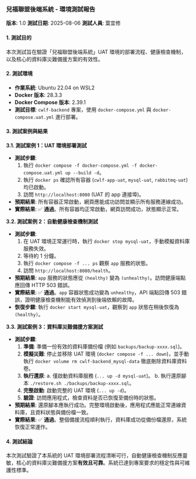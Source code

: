 ### **兒福聯盟後端系統 - 環境測試報告**

**版本**: 1.0
**測試日期**: 2025-08-06
**測試人員**: 葉宜修

#### **1. 測試目的**
本次測試旨在驗證「兒福聯盟後端系統」UAT 環境的部署流程、健康檢查機制，以及核心的資料庫災難備援方案的有效性。

#### **2. 測試環境**
*   **作業系統**: Ubuntu 22.04 on WSL2
*   **Docker 版本**: 28.3.3
*   **Docker Compose 版本**: 2.39.1
*   **測試目標**: `cwlf-backend` 專案，使用 `docker-compose.yml` 與 `docker-compose.uat.yml` 進行部署。

#### **3. 測試案例與結果**

**3.1. 測試案例 1：UAT 環境部署測試**
*   **測試步驟**:
    1.  執行 `docker compose -f docker-compose.yml -f docker-compose.uat.yml up --build -d`。
    2.  執行 `docker ps` 確認所有容器 (`cwlf-app-uat`, `mysql-uat`, `rabbitmq-uat`) 均已啟動。
    3.  訪問 `http://localhost:8080` (UAT 的 app 連接埠)。
*   **預期結果**: 所有容器正常啟動，網頁應能成功訪問並顯示所有服務連線成功。
*   **實際結果**: ✅ **通過**。所有容器均正常啟動，網頁訪問成功，狀態顯示正常。

**3.2. 測試案例 2：自動健康檢查機制測試**
*   **測試步驟**:
    1.  在 UAT 環境正常運行時，執行 `docker stop mysql-uat`，手動模擬資料庫服務失效。
    2.  等待約 1 分鐘。
    3.  執行 `docker compose -f ... ps` 觀察 `app` 服務的狀態。
    4.  訪問 `http://localhost:8080/health`。
*   **預期結果**: `app` 服務的狀態應從 `(healthy)` 變為 `(unhealthy)`。訪問健康端點應回傳 HTTP 503 錯誤。
*   **實際結果**: ✅ **通過**。`app` 容器狀態成功變為 `unhealthy`，API 端點回傳 503 錯誤，證明健康檢查機制能有效偵測到後端依賴的故障。
*   **恢復步驟**: 執行 `docker start mysql-uat`，觀察到 `app` 狀態在稍後恢復為 `(healthy)`。

**3.3. 測試案例 3：資料庫災難備援方案測試**
*   **測試步驟**:
    1.  **準備**: 準備一份有效的資料庫備份檔 (例如 `backups/backup-xxxx.sql`)。
    2.  **模擬災難**: 停止並移除 UAT 環境 (`docker compose -f ... down`)，並手動執行 `docker volume rm cwlf-backend_mysql-data` 徹底刪除資料庫資料卷。
    3.  **執行還原**:
        a. 僅啟動資料庫服務 (`... up -d mysql-uat`)。
        b. 執行還原腳本 `./restore.sh ./backups/backup-xxxx.sql`。
    4.  **完整啟動**: 啟動完整的 UAT 環境 (`... up -d`)。
    5.  **驗證**: 訪問應用程式，檢查資料是否已恢復至備份時的狀態。
*   **預期結果**: 還原腳本應執行成功。完整環境啟動後，應用程式應能正常連線資料庫，且資料狀態與備份檔一致。
*   **實際結果**: ✅ **通過**。整個備援流程順利執行，資料庫成功從備份檔還原，系統恢復正常運作。

#### **4. 測試結論**
本次測試驗證了本系統的 UAT 環境部署流程清晰可行，自動健康檢查機制反應靈敏，核心的資料庫災難備援方案**有效且可靠**。系統已達到專案要求的穩定性與可維護性標準。